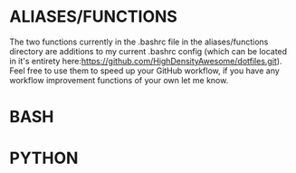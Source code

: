 # ALIASES/FUNCTIONS #
The two functions currently in the .bashrc file in the aliases/functions directory are additions to my current .bashrc config (which can be located in it's entirety here:https://github.com/HighDensityAwesome/dotfiles.git). Feel free to use them to speed up your GitHub workflow, if you have any workflow improvement functions of your own let me know.

# BASH #


# PYTHON #


